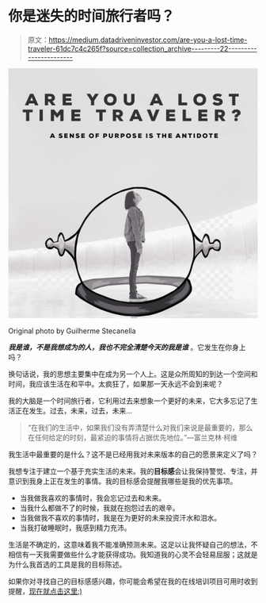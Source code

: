 # 你是迷失的时间旅行者吗？

> 原文：<https://medium.datadriveninvestor.com/are-you-a-lost-time-traveler-61dc7c4c265f?source=collection_archive---------22----------------------->

![](img/2dbdc9da55e51de3e780e111c3d10e2c.png)

Original photo by Guilherme Stecanella

***我是谁，不是我想成为的人，我也不完全清楚今天的我是谁*** 。它发生在你身上吗？

换句话说，我的思想主要集中在成为另一个人上。这是众所周知的到达一个空间和时间，我应该生活在和平中。太疯狂了，如果那一天永远不会到来呢？

我的大脑是一个时间旅行者，它利用过去来想象一个更好的未来，它大多忘记了生活正在发生。过去，未来，过去，未来…

> “在我们的生活中，如果我们没有弄清楚什么对我们来说是最重要的，那么在任何给定的时刻，最紧迫的事情将占据优先地位。”—富兰克林·柯维

我生活中最重要的是什么？这不是已经用我对未来版本的自己的愿景来定义了吗？

我想专注于建立一个基于充实生活的未来。我的**目标感**会让我保持警觉、专注，并意识到我身上正在发生的事情。我的目标感会提醒我哪些是我的优先事项。

*   当我做我喜欢的事情时，我会忘记过去和未来。
*   当我什么都做不了的时候，我就在抱怨过去的艰辛。
*   当我做我不喜欢的事情时，我是在为更好的未来投资汗水和泪水。
*   当我打破睡眠时，我感到精力充沛。

生活是不确定的，这意味着我不能准确预测未来。这足以让我怀疑自己的想法，不相信有一天我需要做些什么才能获得成功。我知道我的心灵不会轻易屈服；这就是为什么我首选的工具是我的目标陈述。

如果你对寻找自己的目标感感兴趣，你可能会希望在我的在线培训项目可用时收到提醒，[现在就点击这里:)](https://sop.visionofpresent.com)